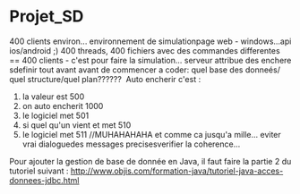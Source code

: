 # Projet_SD
400 clients environ...
environnement de simulationpage
web - windows...api ios/android ;)
400 threads, 400 fichiers avec des commandes differentes 
== 400 clients - c'est pour faire la simulation...
serveur attribue des enchere
sdefinir tout avant avant de commencer a coder:
quel base des donneés/ quel structure/quel plan?????? 
Auto encherir c'est :
1) la valeur est 500
2) on auto encherit 1000
3) le logiciel met 501
4) si quel qu'un vient et met 510
5) le logiciel met 511 //MUHAHAHAHA et comme ca jusqu'a mille...
eviter vrai dialoguedes messages precisesverifier la coherence...

Pour ajouter la gestion de base de donnée en Java, il faut faire la partie 2 du tutoriel suivant :
http://www.objis.com/formation-java/tutoriel-java-acces-donnees-jdbc.html
